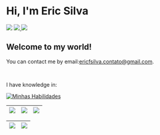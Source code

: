 <h1> Hi, I'm Eric Silva </h1>

<div> 
     <a href="https://instagram.com/ericfsilvaa?igshid=MzRlODBiNWFlZA==" target="_blank"><img src="https://img.shields.io/badge/-Instagram-%23E4405F?style=for-the-badge&logo=instagram&logoColor=white" target="_blank"></a> 
     <a href = "mailto:ericfsilva.contato@gmail.com"><img src="https://img.shields.io/badge/Gmail-D14836?style=for-the-badge&logo=gmail&logoColor=white" target="_blank"</a>
     <a href="https://www.linkedin.com/in/ericfsilvaa/" target="_blank"><img src="https://img.shields.io/badge/-LinkedIn-%230077B5?style=for-the-badge&logo=linkedin&logoColor=white" target="_blank"></a>
 </div>
<h2 align="left">
Welcome to my world!
</h2>

<p>You can contact me by email:<a href="mailto:ericfsilva.contato@gmail.com">ericfsilva.contato@gmail.com</a>.</p> 
<br>

<p>I have knowledge in: </p>
<div align="left">

[![Minhas Habilidades](https://skillicons.dev/icons?i=html,css,js,git,python,django,flask,c++
)](https://skillicons.dev)

  </div>
  
  | ![](http://github-profile-summary-cards.vercel.app/api/cards/stats?username=ericfsilv&theme=nord_dark) | ![](http://github-profile-summary-cards.vercel.app/api/cards/repos-per-language?username=ericfsilv&hide=Html&theme=nord_dark) | ![](http://github-profile-summary-cards.vercel.app/api/cards/most-commit-language?username=ericfsilv&theme=nord_dark) |
| :-: | :-: | :-: |

| ![](http://github-profile-summary-cards.vercel.app/api/cards/profile-details?username=ericfsilv&theme=nord_dark) | ![](https://github-readme-streak-stats.herokuapp.com/?user=ericfsilv&hide_border=true&date_format=M%20j%5B%2C%20Y%5D&background=2D3742&stroke=2D3742&ring=6bbbca&fire=6bbbca&currStreakNum=fff&sideNums=6bbbca&currStreakLabel=6bbbca&sideLabels=fff&dates=fff) |
| :-: | :-: |
